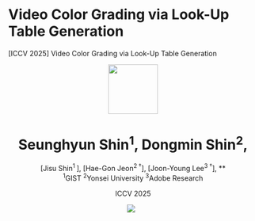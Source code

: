 # **Video Color Grading via Look-Up Table Generation**
[ICCV 2025] Video Color Grading via Look-Up Table Generation
<div align="center">
<img src='assets/logo.png' style="height:100px"></img>
<br>

# Seunghyun Shin<sup>1</sup>, Dongmin Shin<sup>2</sup>, 
[Jisu Shin<sup>1 </sup>], 
[Hae-Gon Jeon<sup>2 &dagger;</sup>], 
[Joon-Young Lee<sup>3 &dagger;</sup>], 
**
<br>
<sup>1</sup>GIST
<sup>2</sup>Yonsei University
<sup>3</sup>Adobe Research

ICCV 2025

 <a href='https://arxiv.org/abs/2504.01016'><img src='https://img.shields.io/badge/arXiv-2504.01016-b31b1b.svg'></a> &nbsp;
</div>
